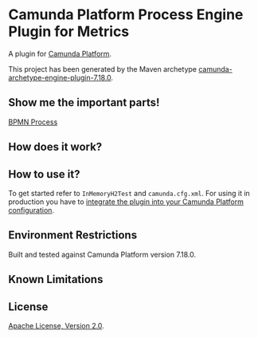 # Camunda Platform Process Engine Plugin for Metrics
A plugin for [Camunda Platform](http://docs.camunda.org).

This project has been generated by the Maven archetype
[camunda-archetype-engine-plugin-7.18.0](https://docs.camunda.org/manual/latest/user-guide/process-applications/maven-archetypes/).

## Show me the important parts!
[BPMN Process](src/test/resources/process.bpmn)

## How does it work?

## How to use it?
To get started refer to `InMemoryH2Test` and `camunda.cfg.xml`.
For using it in production you have to [integrate the plugin into your Camunda Platform configuration](https://docs.camunda.org/manual/latest/user-guide/process-engine/process-engine-plugins/).

## Environment Restrictions
Built and tested against Camunda Platform version 7.18.0.

## Known Limitations

## License
[Apache License, Version 2.0](http://www.apache.org/licenses/LICENSE-2.0).

<!-- Tweet
New @Camunda example: Camunda Platform Process Engine Plugin for Metrics - A plugin for [Camunda Platform](http://docs.camunda.org). https://github.com/camunda-consulting/code/tree/master/snippets/MetricsPlugin
-->
